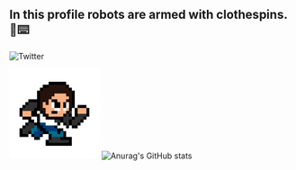 ## In this profile robots are armed with clothespins. 🤖⌨️

![Twitter](https://img.shields.io/twitter/url?label=%40JCLArriaga_&style=social&url=https%3A%2F%2Ftwitter.com%2FJCLArriaga_)

<img src="images/bkk-walking-without-bg.gif" height="160"> ![Anurag's GitHub stats](https://github-readme-stats.vercel.app/api?username=JCLArriaga5&show_icons=true&theme=dark)
